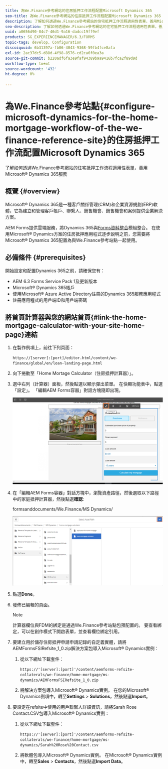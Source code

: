 ```yaml
---
title: 為We.Finance參考網站的住房抵押工作流程配置Microsoft Dynamics 365
seo-title: 為We.Finance參考網站的住房抵押工作流程配置Microsoft Dynamics 365
description: 了解如何透過We.Finance參考網站的住宅抵押工作流程適用性表單，善用Microsoft® Dynamics 365服務
seo-description: 了解如何透過We.Finance參考網站的住宅抵押工作流程適用性表單，善用Microsoft® Dynamics 365服務
uuid: a0656d90-84c7-46d1-9a16-dadcc19ff9ef
products: SG_EXPERIENCEMANAGER/6.3/FORMS
topic-tags: develop, Configuration
discoiquuid: 6b31397a-fb06-4043-9368-59fb4fce8afa
exl-id: 2ac37dc5-d88d-4f98-8576-cd2ca6f0ea3a
source-git-commit: b220adf6fa3e9faf94389b9a9416b7fca2f89d9d
workflow-type: tm+mt
source-wordcount: '432'
ht-degree: 0%

---
```


# 為We.Finance參考站點{#configure-microsoft-dynamics-for-the-home-mortgage-workflow-of-the-we-finance-reference-site}的住房抵押工作流配置Microsoft Dynamics 365

了解如何透過We.Finance參考網站的住宅抵押工作流程適用性表單，善用Microsoft® Dynamics 365服務

## 概覽 {#overview}

Microsoft® Dynamics 365是一種客戶關係管理(CRM)和企業資源規劃(ERP)軟體，它為建立和管理客戶帳戶、聯繫人、銷售機會、銷售機會和案例提供企業解決方案。

AEM Forms提供雲端服務，將Dynamics 365與[Forms資料整合](/help/forms/using/data-integration.md)模組整合。 在使用Microsoft® Dynamics方案的住房抵押應用程式逐步說明之前，您需要將Microsoft® Dynamics 365配置為與We.Finance參考站點一起使用。

## 必備條件 {#prerequisites}

開始設定和配置Dynamics 365之前，請確保您有：

* AEM 6.3 Forms Service Pack 1及更新版本
* Microsoft® Dynamics 365帳戶
* 使用Microsoft® Azure Active Directory註冊的Dynamics 365服務應用程式
* 註冊應用程式的用戶端ID和用戶端密碼

## 將首頁計算器與您的網站首頁{#link-the-home-mortgage-calculator-with-your-site-home-page}連結

1. 在製作例項上，前往下列頁面：

   `https://[server]:[port]/editor.html/content/we-finance/global/en/loan-landing-page.html`

1. 向下捲動至「Home Mortage Calculator（住房抵押計算器）」。
1. 選中右列（計算器）面板，然後點選以顯示彈出菜單。 在快顯功能表中，點選「設定」。 「編輯AEM Forms容器」對話方塊隨即出現。

   ![calculatorconfigurepanel](assets/calculatorconfigurepanel.png)

1. 在「編輯AEM Forms容器」對話方塊中，瀏覽資產路徑，然後選取以下路徑中的家庭抵押計算器，然後點選&#x200B;**確認**:

   formsanddocuments/We.Finance/MS Dynamics/

   ![selectassetpath](assets/selectassetpath.png)

1. 點選&#x200B;**Done**。
1. 發佈已編輯的頁面。

   >[!NOTE]
   >
   >計算器欄位與FDM的綁定是通過We.Finance參考站點包預配置的。 要查看綁定，可以在創作模式下開啟表單，並查看欄位綁定引用。

1. 要建立用於儲存住房抵押申請申請記錄的自定義實體，請將AEMFormsFSIRefsite_1_0.zip解決方案包導入Microsoft® Dynamics實例：

   1. 從以下網址下載套件：

      `https://'[server]:[port]'/content/aemforms-refsite-collaterals/we-finance/home-mortgage/ms-dynamics/AEMFormsFSIRefsite_1_0.zip`

   1. 將解決方案包導入Microsoft® Dynamics實例。 在您的Microsoft® Dynamics例項中，轉至&#x200B;**Settings** > **Solutions**，然後點選&#x200B;**Import**。

1. 要設定在refsite中使用的用戶聯繫人詳細資訊，請將Sarah Rose Contact.CSV包導入Microsoft® Dynamics實例：

   1. 從以下網址下載套件：

      `https://'[server]:[port]'/content/aemforms-refsite-collaterals/we-finance/home-mortgage/ms-dynamics/Sarah%20Rose%20Contact.csv`

   1. 將軟體包導入Microsoft® Dynamics實例。 在Microsoft® Dynamics實例中，轉至&#x200B;**Sales** > **Contacts**，然後點選&#x200B;**Import Data**。
